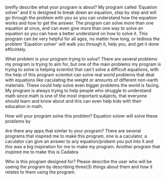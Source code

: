 breifly describe what your program is about?
My program called 'Equation solver'  and it is designed to break down an equation, step by step and will go through the problem with you so you can understand how the equation works and how to get the answer. The program can solve more than one equation at once, and can even give more than one way to solve an equation so you can have a better understand on how to solve it. This program can be very helpful for all ages, no matter how long, or tedious the problem 'Equation solver' will walk you through it, help you, and get it done efficintely.



What problem is your program trying to solve?
There are several problems my program is trying to aim for, but one of the main problems my program is trying to solve is helping scientist that can't solve a difficult equations, with the help of this program scientist can solve real world problems that deal with equations like caculating the weight or amounts of different non-earth materials. These could help solve even bigger problems the world is facing. My program is always trying to help people who struggle to understand math since math is one of the most important subjects, that everyone should learn and know about and this can even help kids with their education in math.



How will your program solve this problem?
Equation solver will solve these problems by  



Are there any apps that similar to your program?
There are several programs that inspired me to make this program, one is a caculator, a caculator can give an answer to any equation/probem you put into it and this was a big inspiration for me to make my program. Another program that inspired me to make this is Cadabra 


Who is this program designed for? Please describe the user who will be useing the program by describing three(3) things about them and how it relates to them using the program.